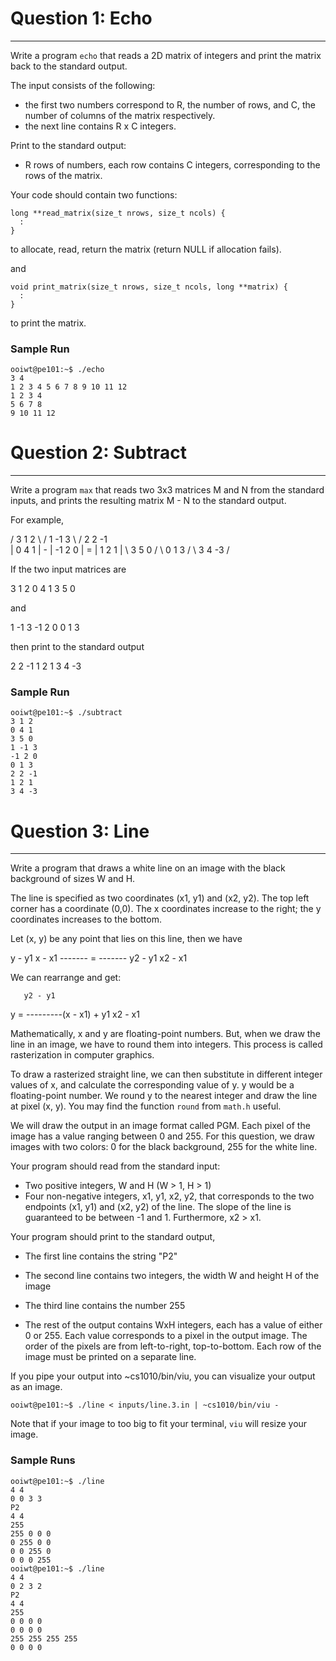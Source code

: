 # Question 1: Echo
------------------

Write a program `echo` that reads a 2D matrix of integers
and print the matrix back to the standard output.

The input consists of the following:
- the first two numbers correspond to R, the number of rows, 
  and C, the number of columns of the matrix respectively.
- the next line contains R x C integers.

Print to the standard output:
- R rows of numbers, each row contains C integers, 
  corresponding to the rows of the matrix.

Your code should contain two functions:

```
long **read_matrix(size_t nrows, size_t ncols) {
  :
}
```
to allocate, read, return the matrix (return NULL if allocation 
fails).

and 

```
void print_matrix(size_t nrows, size_t ncols, long **matrix) {
  :
}
```
to print the matrix.

### Sample Run

```
ooiwt@pe101:~$ ./echo
3 4
1 2 3 4 5 6 7 8 9 10 11 12
1 2 3 4
5 6 7 8
9 10 11 12
```

# Question 2: Subtract
----------------------

Write a program `max` that reads two 3x3 matrices M and N 
from the standard inputs, and prints the resulting matrix
M - N to the standard output.

For example,

/ 3 1 2 \    / 1 -1 3 \    / 2 2 -1 \
| 0 4 1 |  - | -1 2 0 |  = | 1 2 1  |
\ 3 5 0 /    \ 0  1 3 /    \ 3 4 -3 /

If the two input matrices are 

3 1 2
0 4 1
3 5 0

and

1 -1 3
-1 2 0
0 1 3

then print to the standard output

2 2 -1
1 2 1
3 4 -3

### Sample Run

```
ooiwt@pe101:~$ ./subtract
3 1 2
0 4 1
3 5 0
1 -1 3
-1 2 0
0 1 3
2 2 -1
1 2 1
3 4 -3
```


# Question 3: Line
------------------

Write a program that draws a white line on an image with
the black background of sizes W and H.  

The line is specified as two coordinates (x1, y1) and
(x2, y2).  The top left corner has a coordinate (0,0).
The x coordinates increase to the right; the y coordinates
increases to the bottom.

Let (x, y) be any point that lies on this line, then
we have

  y - y1    x - x1
  ------- = -------
  y2 - y1   x2 - x1

We can rearrange and get:

       y2 - y1
  y = ---------(x - x1) + y1
       x2 - x1 

Mathematically, x and y are floating-point numbers.  But,
when we draw the line in an image, we have to round them
into integers.  This process is called rasterization in
computer graphics.

To draw a rasterized straight line, we can then substitute
in different integer values of x, and calculate the
corresponding value of y.  y would be a floating-point
number.  We round y to the nearest integer and draw the
line at pixel (x, y).  You may find the function `round`
from `math.h` useful.

We will draw the output in an image format called PGM.
Each pixel of the image has a value ranging between 0 
and 255.  For this question, we draw images with
two colors: 0 for the black background, 255 for the white 
line.

Your program should read from the standard input:

- Two positive integers, W and H (W > 1, H > 1)
- Four non-negative integers, x1, y1, x2, y2, that
  corresponds to the two endpoints (x1, y1) and 
  (x2, y2) of the line.  The slope of the line is
  guaranteed to be between -1 and 1.  Furthermore,
  x2 > x1.

Your program should print to the standard output,

- The first line contains the string "P2"

- The second line contains two integers, the width W and
  height H of the image 

- The third line contains the number 255 

- The rest of the output contains WxH integers, each
  has a value of either 0 or 255.  Each value corresponds
  to a pixel in the output image.  The order of the pixels
  are from left-to-right, top-to-bottom.  Each row of the
  image must be printed on a separate line.

If you pipe your output into ~cs1010/bin/viu, you can 
visualize your output as an image.

```
ooiwt@pe101:~$ ./line < inputs/line.3.in | ~cs1010/bin/viu -
```

Note that if your image to too big to fit your terminal, `viu`
will resize your image.

### Sample Runs

```
ooiwt@pe101:~$ ./line
4 4
0 0 3 3
P2 
4 4 
255
255 0 0 0
0 255 0 0
0 0 255 0
0 0 0 255
ooiwt@pe101:~$ ./line
4 4
0 2 3 2
P2 
4 4 
255
0 0 0 0
0 0 0 0
255 255 255 255
0 0 0 0
```
